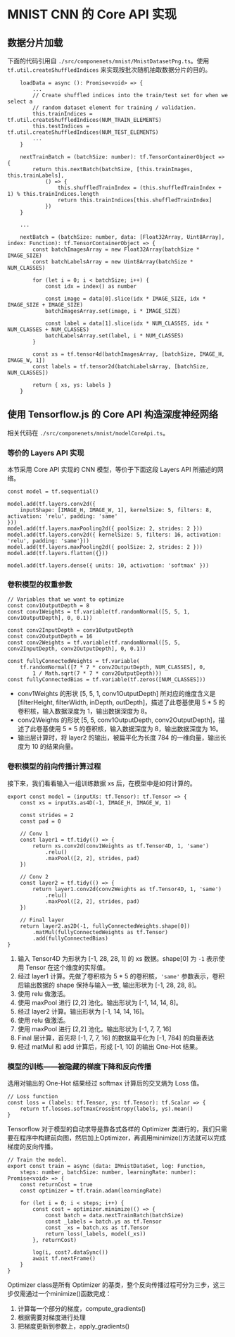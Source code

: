 # MNIST CNN 的 Core API 实现

## 数据分片加载

下面的代码引用自 `./src/componenets/mnist/MnistDatasetPng.ts`。使用 `tf.util.createShuffledIndices` 来实现按批次随机抽取数据分片的目的。

	    loadData = async (): Promise<void> => {
			...
			// Create shuffled indices into the train/test set for when we select a
	        // random dataset element for training / validation.
	        this.trainIndices = tf.util.createShuffledIndices(NUM_TRAIN_ELEMENTS)
	        this.testIndices = tf.util.createShuffledIndices(NUM_TEST_ELEMENTS)
	        ...
	    }

		nextTrainBatch = (batchSize: number): tf.TensorContainerObject => {
	        return this.nextBatch(batchSize, [this.trainImages, this.trainLabels],
	            () => {
	                this.shuffledTrainIndex = (this.shuffledTrainIndex + 1) % this.trainIndices.length
	                return this.trainIndices[this.shuffledTrainIndex]
	            })
	    }
	    
	    ...
	    
	    nextBatch = (batchSize: number, data: [Float32Array, Uint8Array], index: Function): tf.TensorContainerObject => {
	        const batchImagesArray = new Float32Array(batchSize * IMAGE_SIZE)
	        const batchLabelsArray = new Uint8Array(batchSize * NUM_CLASSES)
	
	        for (let i = 0; i < batchSize; i++) {
	            const idx = index() as number
	
	            const image = data[0].slice(idx * IMAGE_SIZE, idx * IMAGE_SIZE + IMAGE_SIZE)
	            batchImagesArray.set(image, i * IMAGE_SIZE)
	
	            const label = data[1].slice(idx * NUM_CLASSES, idx * NUM_CLASSES + NUM_CLASSES)
	            batchLabelsArray.set(label, i * NUM_CLASSES)
	        }
	
	        const xs = tf.tensor4d(batchImagesArray, [batchSize, IMAGE_H, IMAGE_W, 1])
	        const labels = tf.tensor2d(batchLabelsArray, [batchSize, NUM_CLASSES])
	
	        return { xs, ys: labels }
	    }

## 使用 Tensorflow.js 的 Core API 构造深度神经网络

相关代码在 `./src/componenets/mnist/modelCoreApi.ts`。

### 等价的 Layers API 实现

本节采用 Core API 实现的 CNN 模型，等价于下面这段 Layers API 所描述的网络。
 
 	const model = tf.sequential()
 	
    model.add(tf.layers.conv2d({
        inputShape: [IMAGE_H, IMAGE_W, 1], kernelSize: 5, filters: 8, activation: 'relu', padding: 'same'
    }))
    model.add(tf.layers.maxPooling2d({ poolSize: 2, strides: 2 }))
    model.add(tf.layers.conv2d({ kernelSize: 5, filters: 16, activation: 'relu', padding: 'same'}))
    model.add(tf.layers.maxPooling2d({ poolSize: 2, strides: 2 }))
    model.add(tf.layers.flatten({}))
    
	model.add(tf.layers.dense({ units: 10, activation: 'softmax' }))

### 卷积模型的权重参数

	// Variables that we want to optimize
	const conv1OutputDepth = 8
	const conv1Weights = tf.variable(tf.randomNormal([5, 5, 1, conv1OutputDepth], 0, 0.1))
	
	const conv2InputDepth = conv1OutputDepth
	const conv2OutputDepth = 16
	const conv2Weights = tf.variable(tf.randomNormal([5, 5, conv2InputDepth, conv2OutputDepth], 0, 0.1))

	const fullyConnectedWeights = tf.variable(
	    tf.randomNormal([7 * 7 * conv2OutputDepth, NUM_CLASSES], 0,
	        1 / Math.sqrt(7 * 7 * conv2OutputDepth)))
	const fullyConnectedBias = tf.variable(tf.zeros([NUM_CLASSES]))
	
* conv1Weights 的形状 [5, 5, 1, conv1OutputDepth] 所对应的维度含义是  [filterHeight, filterWidth, inDepth, outDepth]，描述了此卷基使用 5 * 5 的卷积核，输入数据深度为 1，输出数据深度为 8。
* conv2Weights 的形状 [5, 5, conv1OutputDepth, conv2OutputDepth]，描述了此卷基使用 5 * 5 的卷积核，输入数据深度为 8，输出数据深度为 16。
* 输出层计算时，将 layer2 的输出，被扁平化为长度 784 的一维向量，输出长度为 10 的结果向量。

### 卷积模型的前向传播计算过程

接下来，我们看看输入一组训练数据 xs 后，在模型中是如何计算的。

	export const model = (inputXs: tf.Tensor): tf.Tensor => {
	    const xs = inputXs.as4D(-1, IMAGE_H, IMAGE_W, 1)
	
	    const strides = 2
	    const pad = 0
	
	    // Conv 1
	    const layer1 = tf.tidy(() => {
	        return xs.conv2d(conv1Weights as tf.Tensor4D, 1, 'same')
	            .relu()
	            .maxPool([2, 2], strides, pad)
	    })
	
	    // Conv 2
	    const layer2 = tf.tidy(() => {
	        return layer1.conv2d(conv2Weights as tf.Tensor4D, 1, 'same')
	            .relu()
	            .maxPool([2, 2], strides, pad)
	    })
	
	    // Final layer
	    return layer2.as2D(-1, fullyConnectedWeights.shape[0])
	        .matMul(fullyConnectedWeights as tf.Tensor)
	        .add(fullyConnectedBias)
	}
 
1. 输入 Tensor4D 为形状为 [-1, 28, 28, 1] 的 xs 数据。shape[0] 为 `-1` 表示使用 Tensor 在这个维度的实际值。
2. 经过 layer1 计算。先做了卷积核为 5 * 5 的卷积核，`'same'` 参数表示，卷积后输出数据的 shape 保持与输入一致, 输出形状为 [-1, 28, 28, 8]。
3. 使用 relu 做激活。
4. 使用 maxPool 进行 [2,2] 池化。输出形状为 [-1, 14, 14, 8]。
5. 经过 layer2 计算。输出形状为 [-1, 14, 14, 16]。
6. 使用 relu 做激活。
7. 使用 maxPool 进行 [2,2] 池化。输出形状为 [-1, 7, 7, 16]
8. Final 层计算，首先将 [-1, 7, 7, 16] 的数据扁平化为 [-1, 784] 的向量表达
9. 经过 matMul 和 add 计算后，形成 [-1, 10] 的输出 One-Hot 结果。

### 模型的训练——被隐藏的梯度下降和反向传播

选用对输出的 One-Hot 结果经过 softmax 计算后的交叉熵为 Loss 值。

	// Loss function
	const loss = (labels: tf.Tensor, ys: tf.Tensor): tf.Scalar => {
	    return tf.losses.softmaxCrossEntropy(labels, ys).mean()
	}

Tensorflow 对于模型的自动求导是靠各式各样的 Optimizer 类进行的，我们只需要在程序中构建前向图，然后加上Optimizer，再调用minimize()方法就可以完成梯度的反向传播。

	// Train the model.
	export const train = async (data: IMnistDataSet, log: Function,
	    steps: number, batchSize: number, learningRate: number): Promise<void> => {
	    const returnCost = true
	    const optimizer = tf.train.adam(learningRate)
	
	    for (let i = 0; i < steps; i++) {
	        const cost = optimizer.minimize(() => {
	            const batch = data.nextTrainBatch(batchSize)
	            const _labels = batch.ys as tf.Tensor
	            const _xs = batch.xs as tf.Tensor
	            return loss(_labels, model(_xs))
	        }, returnCost)
	
	        log(i, cost?.dataSync())
	        await tf.nextFrame()
	    }
	}
	
Optimizer class是所有 Optimizer 的基类，整个反向传播过程可分为三步，这三步仅需通过一个minimize()函数完成：

1. 计算每一个部分的梯度，compute_gradients()
2. 根据需要对梯度进行处理
3. 把梯度更新到参数上，apply_gradients()

